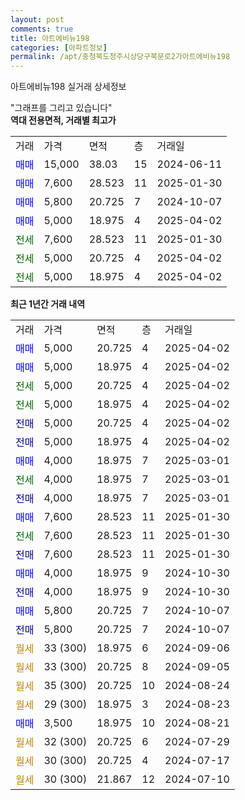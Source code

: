 ```yaml
---
layout: post
comments: true
title: 아트에비뉴198
categories: [아파트정보]
permalink: /apt/충청북도청주시상당구북문로2가아트에비뉴198
---
```


아트에비뉴198 실거래 상세정보

<script type="text/javascript">
  google.charts.load('current', {'packages':['line', 'corechart']});
  google.charts.setOnLoadCallback(drawChart);

  function drawChart() {
    var data = new google.visualization.DataTable();
    data.addColumn('date', '거래일');
    data.addColumn('number', "매매");
    data.addColumn('number', "전세");
    data.addColumn('number', "전매");

    data.addRows([[new Date(Date.parse("2025-04-02")), 5000, null, null], [new Date(Date.parse("2025-04-02")), 5000, null, null], [new Date(Date.parse("2025-04-02")), null, 5000, null], [new Date(Date.parse("2025-04-02")), null, 5000, null], [new Date(Date.parse("2025-04-02")), null, null, 5000], [new Date(Date.parse("2025-04-02")), null, null, 5000], [new Date(Date.parse("2025-03-01")), 4000, null, null], [new Date(Date.parse("2025-03-01")), null, 4000, null], [new Date(Date.parse("2025-03-01")), null, null, 4000], [new Date(Date.parse("2025-01-30")), 7600, null, null], [new Date(Date.parse("2025-01-30")), null, 7600, null], [new Date(Date.parse("2025-01-30")), null, null, 7600], [new Date(Date.parse("2024-10-30")), 4000, null, null], [new Date(Date.parse("2024-10-30")), null, null, 4000], [new Date(Date.parse("2024-10-07")), 5800, null, null], [new Date(Date.parse("2024-10-07")), null, null, 5800], [new Date(Date.parse("2024-09-06")), null, null, null], [new Date(Date.parse("2024-09-05")), null, null, null], [new Date(Date.parse("2024-08-24")), null, null, null], [new Date(Date.parse("2024-08-23")), null, null, null], [new Date(Date.parse("2024-08-21")), 3500, null, null], [new Date(Date.parse("2024-07-29")), null, null, null], [new Date(Date.parse("2024-07-17")), null, null, null], [new Date(Date.parse("2024-07-10")), null, null, null]]);

    var options = {
      hAxis: {
        format: 'yyyy/MM/dd'
      },    
      lineWidth: 0,
      pointsVisible: true,    
      title: '최근 1년간 유형별 실거래가 분포',
      legend: { position: 'bottom' }
    };

    var formatter = new google.visualization.NumberFormat({pattern:'###,###'} );
    formatter.format(data, 1);
    formatter.format(data, 2);
    
    setTimeout(function() {
        var chart = new google.visualization.LineChart(document.getElementById('columnchart_material'));
        chart.draw(data, (options));
        document.getElementById('loading').style.display = 'none';
    }, 200);
  }
</script>


<div id="loading" style="z-index:20; display: block; margin-left: 0px">"그래프를 그리고 있습니다"</div>
<div id="columnchart_material" style="width: 95%; margin-left: 0px; display: block"></div>
<!-- contents start -->
<b>역대 전용면적, 거래별 최고가</b>
<table class="sortable">
    <tr>
      <td>거래</td>
      <td>가격</td>
      <td>면적</td>
      <td>층</td>
      <td>거래일</td>
    </tr>
        <tr>
          <td><a style="color: blue">매매</a></td>
          <td>15,000</td>
          <td>38.03</td>
          <td>15</td>
          <td>2024-06-11</td>
        </tr>            <tr>
          <td><a style="color: blue">매매</a></td>
          <td>7,600</td>
          <td>28.523</td>
          <td>11</td>
          <td>2025-01-30</td>
        </tr>            <tr>
          <td><a style="color: blue">매매</a></td>
          <td>5,800</td>
          <td>20.725</td>
          <td>7</td>
          <td>2024-10-07</td>
        </tr>            <tr>
          <td><a style="color: blue">매매</a></td>
          <td>5,000</td>
          <td>18.975</td>
          <td>4</td>
          <td>2025-04-02</td>
        </tr>        
        <tr>
              <td><a style="color: darkgreen">전세</a></td>
              <td>7,600</td>
              <td>28.523</td>
              <td>11</td>
              <td>2025-01-30</td>
            </tr>            <tr>
              <td><a style="color: darkgreen">전세</a></td>
              <td>5,000</td>
              <td>20.725</td>
              <td>4</td>
              <td>2025-04-02</td>
            </tr>            <tr>
              <td><a style="color: darkgreen">전세</a></td>
              <td>5,000</td>
              <td>18.975</td>
              <td>4</td>
              <td>2025-04-02</td>
            </tr>        
    
</table>

<b>최근 1년간 거래 내역</b>

<table class="sortable">
    <tr>
      <td>거래</td>
      <td>가격</td>
      <td>면적</td>
      <td>층</td>
      <td>거래일</td>
    </tr>
    <tr>
      <td><a style="color: blue">매매</a></td>
      <td>5,000</td>
      <td>20.725</td>
      <td>4</td>
      <td>2025-04-02</td>
    </tr>          <tr>
      <td><a style="color: blue">매매</a></td>
      <td>5,000</td>
      <td>18.975</td>
      <td>4</td>
      <td>2025-04-02</td>
    </tr>          <tr>
      <td><a style="color: darkgreen">전세</a></td>
      <td>5,000</td>
      <td>20.725</td>
      <td>4</td>
      <td>2025-04-02</td>
    </tr>          <tr>
      <td><a style="color: darkgreen">전세</a></td>
      <td>5,000</td>
      <td>18.975</td>
      <td>4</td>
      <td>2025-04-02</td>
    </tr>          <tr>
      <td><a style="color: darkblue">전매</a></td>
      <td>5,000</td>
      <td>20.725</td>
      <td>4</td>
      <td>2025-04-02</td>
    </tr>          <tr>
      <td><a style="color: darkblue">전매</a></td>
      <td>5,000</td>
      <td>18.975</td>
      <td>4</td>
      <td>2025-04-02</td>
    </tr>          <tr>
      <td><a style="color: blue">매매</a></td>
      <td>4,000</td>
      <td>18.975</td>
      <td>7</td>
      <td>2025-03-01</td>
    </tr>          <tr>
      <td><a style="color: darkgreen">전세</a></td>
      <td>4,000</td>
      <td>18.975</td>
      <td>7</td>
      <td>2025-03-01</td>
    </tr>          <tr>
      <td><a style="color: darkblue">전매</a></td>
      <td>4,000</td>
      <td>18.975</td>
      <td>7</td>
      <td>2025-03-01</td>
    </tr>          <tr>
      <td><a style="color: blue">매매</a></td>
      <td>7,600</td>
      <td>28.523</td>
      <td>11</td>
      <td>2025-01-30</td>
    </tr>          <tr>
      <td><a style="color: darkgreen">전세</a></td>
      <td>7,600</td>
      <td>28.523</td>
      <td>11</td>
      <td>2025-01-30</td>
    </tr>          <tr>
      <td><a style="color: darkblue">전매</a></td>
      <td>7,600</td>
      <td>28.523</td>
      <td>11</td>
      <td>2025-01-30</td>
    </tr>          <tr>
      <td><a style="color: blue">매매</a></td>
      <td>4,000</td>
      <td>18.975</td>
      <td>9</td>
      <td>2024-10-30</td>
    </tr>          <tr>
      <td><a style="color: darkblue">전매</a></td>
      <td>4,000</td>
      <td>18.975</td>
      <td>9</td>
      <td>2024-10-30</td>
    </tr>          <tr>
      <td><a style="color: blue">매매</a></td>
      <td>5,800</td>
      <td>20.725</td>
      <td>7</td>
      <td>2024-10-07</td>
    </tr>          <tr>
      <td><a style="color: darkblue">전매</a></td>
      <td>5,800</td>
      <td>20.725</td>
      <td>7</td>
      <td>2024-10-07</td>
    </tr>          <tr>
      <td><a style="color: darkgoldenrod">월세</a></td>
      <td>33 (300)</td>
      <td>18.975</td>
      <td>6</td>
      <td>2024-09-06</td>
    </tr>          <tr>
      <td><a style="color: darkgoldenrod">월세</a></td>
      <td>33 (300)</td>
      <td>20.725</td>
      <td>8</td>
      <td>2024-09-05</td>
    </tr>          <tr>
      <td><a style="color: darkgoldenrod">월세</a></td>
      <td>35 (300)</td>
      <td>20.725</td>
      <td>10</td>
      <td>2024-08-24</td>
    </tr>          <tr>
      <td><a style="color: darkgoldenrod">월세</a></td>
      <td>29 (300)</td>
      <td>18.975</td>
      <td>3</td>
      <td>2024-08-23</td>
    </tr>          <tr>
      <td><a style="color: blue">매매</a></td>
      <td>3,500</td>
      <td>18.975</td>
      <td>10</td>
      <td>2024-08-21</td>
    </tr>          <tr>
      <td><a style="color: darkgoldenrod">월세</a></td>
      <td>32 (300)</td>
      <td>20.725</td>
      <td>6</td>
      <td>2024-07-29</td>
    </tr>          <tr>
      <td><a style="color: darkgoldenrod">월세</a></td>
      <td>30 (300)</td>
      <td>20.725</td>
      <td>4</td>
      <td>2024-07-17</td>
    </tr>          <tr>
      <td><a style="color: darkgoldenrod">월세</a></td>
      <td>30 (300)</td>
      <td>21.867</td>
      <td>12</td>
      <td>2024-07-10</td>
    </tr>      </table>
<!-- contents end -->    

